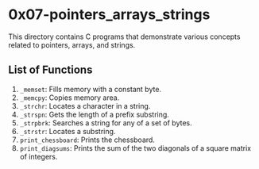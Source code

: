 # 0x07-pointers_arrays_strings

This directory contains C programs that demonstrate various concepts related to pointers, arrays, and strings.

## List of Functions

1. `_memset`: Fills memory with a constant byte.
2. `_memcpy`: Copies memory area.
3. `_strchr`: Locates a character in a string.
4. `_strspn`: Gets the length of a prefix substring.
5. `_strpbrk`: Searches a string for any of a set of bytes.
6. `_strstr`: Locates a substring.
7. `print_chessboard`: Prints the chessboard.
8. `print_diagsums`: Prints the sum of the two diagonals of a square matrix of integers.
